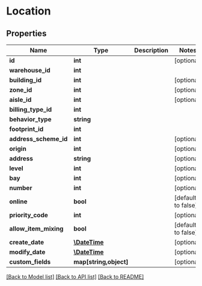 # Location

## Properties
Name | Type | Description | Notes
------------ | ------------- | ------------- | -------------
**id** | **int** |  | [optional] 
**warehouse_id** | **int** |  | 
**building_id** | **int** |  | [optional] 
**zone_id** | **int** |  | [optional] 
**aisle_id** | **int** |  | [optional] 
**billing_type_id** | **int** |  | 
**behavior_type** | **string** |  | 
**footprint_id** | **int** |  | 
**address_scheme_id** | **int** |  | [optional] 
**origin** | **int** |  | [optional] 
**address** | **string** |  | [optional] 
**level** | **int** |  | [optional] 
**bay** | **int** |  | [optional] 
**number** | **int** |  | [optional] 
**online** | **bool** |  | [default to false]
**priority_code** | **int** |  | [optional] 
**allow_item_mixing** | **bool** |  | [default to false]
**create_date** | [**\DateTime**](\DateTime.md) |  | [optional] 
**modify_date** | [**\DateTime**](\DateTime.md) |  | [optional] 
**custom_fields** | **map[string,object]** |  | [optional] 

[[Back to Model list]](../README.md#documentation-for-models) [[Back to API list]](../README.md#documentation-for-api-endpoints) [[Back to README]](../README.md)


